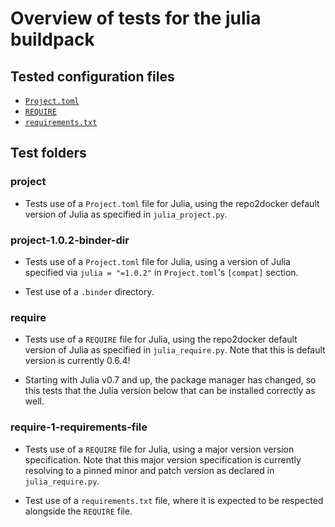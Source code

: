 # Overview of tests for the julia buildpack

## Tested configuration files

- [`Project.toml`](https://repo2docker.readthedocs.io/en/latest/config_files.html#project-toml-install-a-julia-environment)
- [`REQUIRE`](https://repo2docker.readthedocs.io/en/latest/config_files.html#require-install-a-julia-environment-legacy)
- [`requirements.txt`](https://repo2docker.readthedocs.io/en/latest/config_files.html#requirements-txt-install-a-python-environment)

## Test folders

### project

- Tests use of a `Project.toml` file for Julia, using the repo2docker default
  version of Julia as specified in `julia_project.py`.

### project-1.0.2-binder-dir

- Tests use of a `Project.toml` file for Julia, using a version of Julia
  specified via `julia = "=1.0.2"` in `Project.toml`'s `[compat]` section.

- Test use of a `.binder` directory.

### require

- Tests use of a `REQUIRE` file for Julia, using the repo2docker default version
  of Julia as specified in `julia_require.py`. Note that this is default version
  is currently 0.6.4!

- Starting with Julia v0.7 and up, the package manager has changed, so this
  tests that the Julia version below that can be installed correctly as well.

### require-1-requirements-file

- Tests use of a `REQUIRE` file for Julia, using a major version version
  specification. Note that this major version specification is currently
  resolving to a pinned minor and patch version as declared in
  `julia_require.py`.

- Test use of a `requirements.txt` file, where it is expected to be respected
  alongside the `REQUIRE` file.
